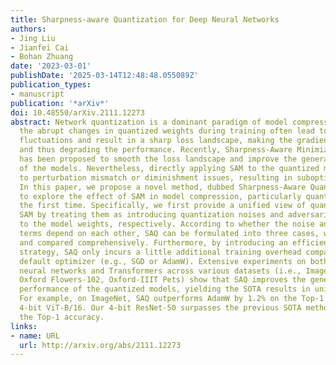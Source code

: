 ```yaml
---
title: Sharpness-aware Quantization for Deep Neural Networks
authors:
- Jing Liu
- Jianfei Cai
- Bohan Zhuang
date: '2023-03-01'
publishDate: '2025-03-14T12:48:48.055089Z'
publication_types:
- manuscript
publication: '*arXiv*'
doi: 10.48550/arXiv.2111.12273
abstract: Network quantization is a dominant paradigm of model compression. However,
  the abrupt changes in quantized weights during training often lead to severe loss
  fluctuations and result in a sharp loss landscape, making the gradients unstable
  and thus degrading the performance. Recently, Sharpness-Aware Minimization (SAM)
  has been proposed to smooth the loss landscape and improve the generalization performance
  of the models. Nevertheless, directly applying SAM to the quantized models can lead
  to perturbation mismatch or diminishment issues, resulting in suboptimal performance.
  In this paper, we propose a novel method, dubbed Sharpness-Aware Quantization (SAQ),
  to explore the effect of SAM in model compression, particularly quantization for
  the first time. Specifically, we first provide a unified view of quantization and
  SAM by treating them as introducing quantization noises and adversarial perturbations
  to the model weights, respectively. According to whether the noise and perturbation
  terms depend on each other, SAQ can be formulated into three cases, which are analyzed
  and compared comprehensively. Furthermore, by introducing an efficient training
  strategy, SAQ only incurs a little additional training overhead compared with the
  default optimizer (e.g., SGD or AdamW). Extensive experiments on both convolutional
  neural networks and Transformers across various datasets (i.e., ImageNet, CIFAR-10/100,
  Oxford Flowers-102, Oxford-IIIT Pets) show that SAQ improves the generalization
  performance of the quantized models, yielding the SOTA results in uniform quantization.
  For example, on ImageNet, SAQ outperforms AdamW by 1.2% on the Top-1 accuracy for
  4-bit ViT-B/16. Our 4-bit ResNet-50 surpasses the previous SOTA method by 0.9% on
  the Top-1 accuracy.
links:
- name: URL
  url: http://arxiv.org/abs/2111.12273
---
```

